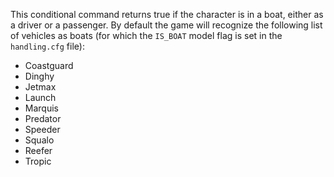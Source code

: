 This conditional command returns true if the character is in a boat, either as a driver or a passenger. By default the game will recognize the following list of vehicles as boats (for which the `IS_BOAT` model flag is set in the `handling.cfg` file):

- Coastguard
- Dinghy
- Jetmax
- Launch
- Marquis
- Predator
- Speeder
- Squalo
- Reefer
- Tropic
